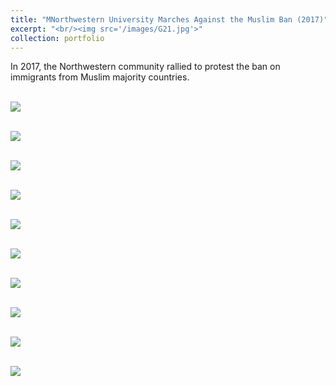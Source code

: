 ```yaml
---
title: "MNorthwestern University Marches Against the Muslim Ban (2017)"
excerpt: "<br/><img src='/images/G21.jpg'>"
collection: portfolio
---
```


In 2017, the Northwestern community rallied to protest the ban on immigrants from Muslim majority countries.

<br/><img src='/images/A2.jpg'>

<br/><img src='/images/B1.jpg'>

<br/><img src='/images/C4.jpg'>

<br/><img src='/images/D6.JPG'>

<br/><img src='/images/D7.jpg'>

<br/><img src='/images/E13.jpg'>

<br/><img src='/images/F20.jpg'>

<br/><img src='/images/G21.jpg'>

<br/><img src='/images/H22.jpg'>

<br/><img src='/images/I29.jpg'>

























